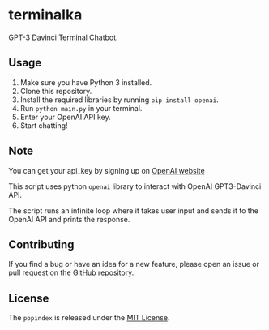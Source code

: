 # terminalka

GPT-3 Davinci Terminal Chatbot.

## Usage

1. Make sure you have Python 3 installed.
2. Clone this repository.
3. Install the required libraries by running `pip install openai`.
4. Run `python main.py` in your terminal.
5. Enter your OpenAI API key.
6. Start chatting!

## Note

You can get your api_key by signing up on [OpenAI website](https://beta.openai.com/signup)

This script uses python `openai` library to interact with OpenAI GPT3-Davinci API.

The script runs an infinite loop where it takes user input and sends it to the OpenAI API and prints the response.

## Contributing

If you find a bug or have an idea for a new feature, please open an issue or pull request on the [GitHub repository](https://github.com/vorniches/popindex).

## License

The `popindex` is released under the [MIT License](https://opensource.org/licenses/MIT).